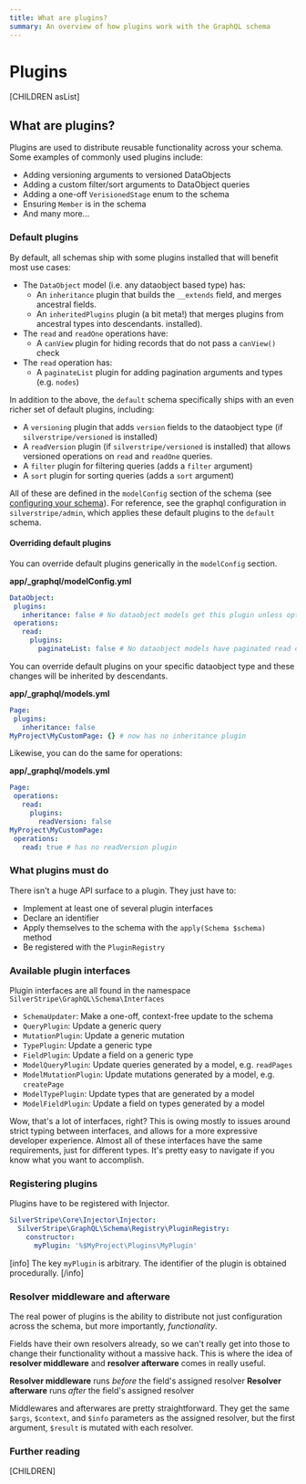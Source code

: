 ```yaml
---
title: What are plugins?
summary: An overview of how plugins work with the GraphQL schema
---
```


# Plugins

[CHILDREN asList]

## What are plugins?

Plugins are used to distribute reusable functionality across your schema. Some examples of commonly used plugins include:

* Adding versioning arguments to versioned DataObjects
* Adding a custom filter/sort arguments to DataObject queries
* Adding a one-off `VerisionedStage` enum to the schema
* Ensuring `Member` is in the schema
* And many more...

### Default plugins

By default, all schemas ship with some plugins installed that will benefit most use cases:

* The `DataObject` model (i.e. any dataobject based type) has:
    * An `inheritance` plugin that builds the `__extends` field, and merges ancestral fields.
    * An `inheritedPlugins` plugin (a bit meta!) that merges plugins from ancestral types into descendants.
 installed).
* The `read` and `readOne` operations have:
    * A `canView` plugin for hiding records that do not pass a `canView()` check
 * The `read` operation has:
    * A `paginateList` plugin for adding pagination arguments and types (e.g. `nodes`)

In addition to the above, the `default` schema specifically ships with an even richer set of default
 plugins, including:

* A `versioning` plugin that adds `version` fields to the dataobject type (if `silverstripe/versioned` is installed)
* A `readVersion` plugin (if `silverstripe/versioned` is installed) that allows versioned operations on
`read` and `readOne` queries.
* A `filter` plugin for filtering queries (adds a `filter` argument)
* A `sort` plugin for sorting queries (adds a `sort` argument)


All of these are defined in the `modelConfig` section of the schema (see [configuring your schema](../getting_started/configuring_your_schema)). For reference, see the graphql configuration in `silverstripe/admin`, which applies
these default plugins to the `default` schema.

 #### Overriding default plugins
 You can override default plugins generically in the `modelConfig` section.
 
 **app/_graphql/modelConfig.yml**
 ```yaml
DataObject:
  plugins:
    inheritance: false # No dataobject models get this plugin unless opted into
  operations:
    read:
      plugins:
        paginateList: false # No dataobject models have paginated read operations unless opted into
 ```

 You can override default plugins on your specific dataobject type and these changes will be inherited by descendants.
 
 **app/_graphql/models.yml**
 ```yaml
Page:
  plugins:
    inheritance: false
MyProject\MyCustomPage: {} # now has no inheritance plugin 
```

Likewise, you can do the same for operations:

 **app/_graphql/models.yml**
 ```yaml
Page:
  operations:
    read:
      plugins:
        readVersion: false
MyProject\MyCustomPage:
  operations:
    read: true # has no readVersion plugin 
```


### What plugins must do

There isn't a huge API surface to a plugin. They just have to:

* Implement at least one of several plugin interfaces
* Declare an identifier
* Apply themselves to the schema with the `apply(Schema $schema)` method
* Be registered with the `PluginRegistry`


### Available plugin interfaces

Plugin interfaces are all found in the namespace `SilverStripe\GraphQL\Schema\Interfaces`

* `SchemaUpdater`: Make a one-off, context-free update to the schema
* `QueryPlugin`: Update a generic query
* `MutationPlugin`: Update a generic mutation
* `TypePlugin`: Update a generic type
* `FieldPlugin`: Update a field on a generic type
* `ModelQueryPlugin`: Update queries generated by a model, e.g. `readPages`
* `ModelMutationPlugin`: Update mutations generated by a model, e.g. `createPage`
* `ModelTypePlugin`: Update types that are generated by a model
* `ModelFieldPlugin`: Update a field on types generated by a model

Wow, that's a lot of interfaces, right? This is owing mostly to issues around strict typing between interfaces,
and allows for a more expressive developer experience. Almost all of these interfaces have the same requirements,
just for different types. It's pretty easy to navigate if you know what you want to accomplish.

### Registering plugins

Plugins have to be registered with Injector.

```yaml
SilverStripe\Core\Injector\Injector:
  SilverStripe\GraphQL\Schema\Registry\PluginRegistry:
    constructor:
      myPlugin: '%$MyProject\Plugins\MyPlugin'
```

[info]
The key `myPlugin` is arbitrary. The identifier of the plugin is obtained procedurally.
[/info]

### Resolver middleware and afterware

The real power of plugins is the ability to distribute not just configuration across the schema, but
more importantly, _functionality_.

Fields have their own resolvers already, so we can't really get into those to change
their functionality without a massive hack. This is where the idea of **resolver middleware** and
**resolver afterware** comes in really useful.

**Resolver middleware** runs _before_ the field's assigned resolver
**Resolver afterware** runs _after_ the field's assigned resolver

Middlewares and afterwares are pretty straightforward. They get the same `$args`, `$context`, and `$info`
parameters as the assigned resolver, but the first argument, `$result` is mutated with each resolver.

### Further reading

[CHILDREN]
